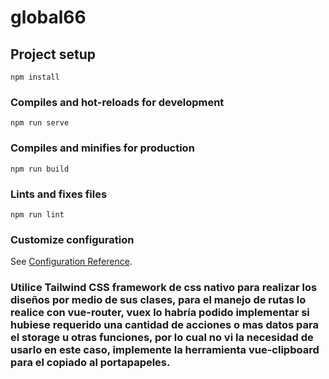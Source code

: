 # global66

## Project setup
```
npm install
```

### Compiles and hot-reloads for development
```
npm run serve
```

### Compiles and minifies for production
```
npm run build
```

### Lints and fixes files
```
npm run lint
```

### Customize configuration
See [Configuration Reference](https://cli.vuejs.org/config/).


### Utilice Tailwind CSS framework de css nativo para realizar los diseños por medio de sus clases, para el manejo de rutas lo realice con vue-router, vuex lo habría podido implementar si hubiese requerido una cantidad de acciones o mas datos para el storage u otras funciones, por lo cual no vi la necesidad de usarlo en este caso, implemente la herramienta vue-clipboard para el copiado al portapapeles.